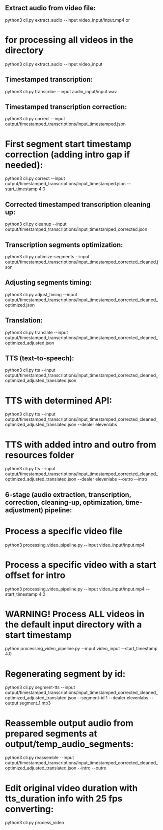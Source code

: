 ## Extract audio from video file:
python3 cli.py extract_audio --input video_input/input.mp4
or
# for processing all videos in the directory
python3 cli.py extract_audio --input video_input

## Timestamped transcription:
python3 cli.py transcribe --input audio_input/input.wav

## Timestamped transcription correction:
python3 cli.py correct --input output/timestamped_transcriptions/input_timestamped.json

# First segment start timestamp correction (adding intro gap if needed):
python3 cli.py correct --input output/timestamped_transcriptions/input_timestamped.json --start_timestamp 4.0

## Corrected timestamped transcription cleaning up:
python3 cli.py cleanup --input output/timestamped_transcriptions/input_timestamped_corrected.json

## Transcription segments optimization:
python3 cli.py optimize-segments --input output/timestamped_transcriptions/input_timestamped_corrected_cleaned.json

## Adjusting segments timing:
python3 cli.py adjust_timing --input output/timestamped_transcriptions/input_timestamped_corrected_cleaned_optimized.json

## Translation:
python3 cli.py translate --input output/timestamped_transcriptions/input_timestamped_corrected_cleaned_optimized_adjusted.json 

## TTS (text-to-speech):
python3 cli.py tts --input output/timestamped_transcriptions/input_timestamped_corrected_cleaned_optimized_adjusted_translated.json

# TTS with determined API:
python3 cli.py tts --input output/timestamped_transcriptions/input_timestamped_corrected_cleaned_optimized_adjusted_translated.json --dealer elevenlabs

# TTS with added intro and outro from resources folder
python3 cli.py tts --input output/timestamped_transcriptions/input_timestamped_corrected_cleaned_optimized_adjusted_translated.json --dealer elevenlabs --outro --intro


## 6-stage (audio extraction, transcription, correction, cleaning-up, optimization, time-adjustment) pipeline:
# Process a specific video file
python3 processing_video_pipeline.py --input video_input/input.mp4

# Process a specific video with a start offset for intro
python3 processing_video_pipeline.py --input video_input/input.mp4 --start_timestamp 4.0

# WARNING! Process ALL videos in the default input directory with a start timestamp
python processing_video_pipeline.py --input video_input --start_timestamp 4.0


# Regenerating segment by id:
python3 cli.py segment-tts --input output/timestamped_transcriptions/input_timestamped_corrected_cleaned_optimized_adjusted_translated.json --segment-id 1 --dealer elevenlabs --output segment_1.mp3

# Reassemble output audio from prepared segments at output/temp_audio_segments:
python3 cli.py reassemble --input output/timestamped_transcriptions/input_timestamped_corrected_cleaned_optimized_adjusted_translated.json --intro --outro

# Edit original video duration with tts_duration info with 25 fps converting:
python3 cli.py process_video
